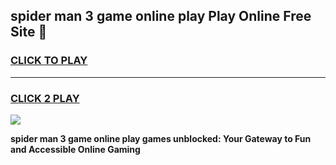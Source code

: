 
## spider man 3 game online play Play Online Free Site 👋
<h3>
<a href="https://download.freeplayer.one?title=spider_man_3_game_online_play&ref=21F">CLICK TO PLAY</a></h3>
<hr>

<h3>
<a href="https://download.freeplayer.one?title=spider_man_3_game_online_play&ref=21F">CLICK 2 PLAY</a>
  
</h3>

<a href="https://download.freeplayer.one?title=spider_man_3_game_online_play&ref=21F"><img src="https://cdnb.artstation.com/p/assets/images/images/032/539/853/original/anto-thomas-button-gif.gif"></a>


**spider man 3 game online play games unblocked: Your Gateway to Fun and Accessible Online Gaming**
